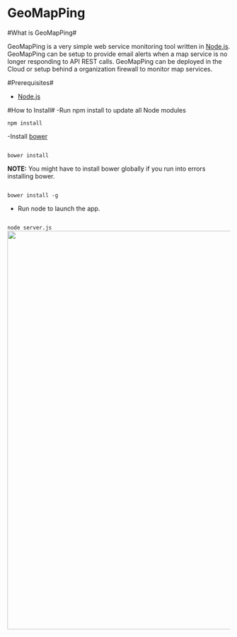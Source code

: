 GeoMapPing
==========

#What is GeoMapPing#

GeoMapPing is a very simple web service monitoring tool written in <a href="http://nodejs.org">Node.js</a>.  GeoMapPing can be setup to provide email alerts when a map service is no longer responding to API REST calls.  GeoMapPing can be deployed in the Cloud or setup behind a organization firewall to monitor map services.  

#Prerequisites#

* <a href="http://nodejs.org/download/">Node.js</a>


#How to Install#
-Run npm install to update all Node modules

```
npm install
```

-Install <a href="https://github.com/bower/bower">bower</a>

<code>
bower install
</code>

<B>NOTE:</B> You might have to install bower globally if you run into errors installing bower.

<code>
bower install -g
</code>

- Run node to launch the app.

<code>
node server.js
</code>

<img src="http://geopublic.s3.amazonaws.com/GeoMapPing_Landing.png" width="900px"/>
